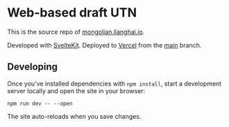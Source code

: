# Web-based draft UTN

This is the source repo of [mongolian.lianghai.io](https://mongolian.lianghai.io).

Developed with [SvelteKit](https://kit.svelte.dev). Deployed to [Vercel](https://vercel.com/changelog/sveltekit-projects-can-now-be-deployed-with-zero-configuration) from the [main](https://github.com/lianghai/mongolian/tree/main) branch.

## Developing

Once you’ve installed dependencies with `npm install`, start a development server locally and open the site in your browser:

```console
npm run dev -- --open
```

The site auto-reloads when you save changes.
